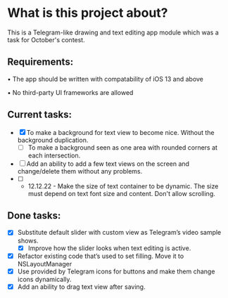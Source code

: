# What is this project about?

This is a Telegram-like drawing and text editing app module which was a task for October's contest. 


## Requirements:

• The app should be written with compatability of iOS 13 and above

• No third-party UI frameworks are allowed
 
 
 ## Current tasks: 
 
- [X] To make a background for text view to become nice. Without the background duplication.
   - [ ] To make a background seen as one area with rounded corners at each intersection.
- [ ] Add an ability to add a few text views on the screen and change/delete them without any problems.
- [ ] - 12.12.22 - Make the size of text container to be dynamic. The size must depend on text font size and content. Don't allow scrolling.

## Done tasks:

- [X] Substitute default slider with custom view as Telegram’s video sample shows.
   - [X] Improve how the slider looks when text editing is active.
- [X] Refactor existing code that’s used to set filling. Move it to NSLayoutManager
- [X] Use provided by Telegram icons for buttons and make them change icons dynamically.
- [X] Add an ability to drag text view after saving.
